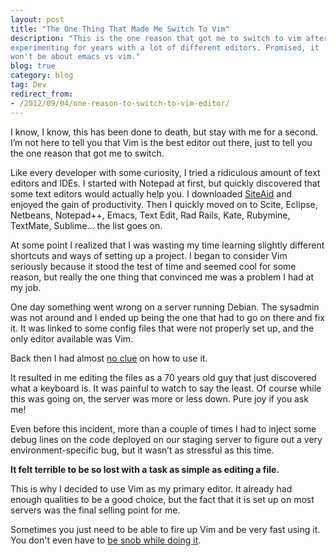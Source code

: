 ```yaml
---
layout: post
title: "The One Thing That Made Me Switch To Vim"
description: "This is the one reason that got me to switch to vim after
experimenting for years with a lot of different editors. Promised, it
won't be about emacs vs vim."
blog: true
category: blog
tag: Dev
redirect_from:
- /2012/09/04/one-reason-to-switch-to-vim-editor/
---
```


I know, I know, this has been done to death, but stay with me for a second. I’m not here to tell you that Vim is the best editor out there, just to tell you the one reason that got me to switch.

Like every developer with some curiosity, I tried a ridiculous amount of text editors and IDEs. I started with Notepad at first, but quickly discovered that some text editors would actually help you. I downloaded [SiteAid][1] and enjoyed the gain of productivity. Then I quickly moved on to Scite, Eclipse, Netbeans, Notepad++, Emacs, Text Edit, Rad Rails, Kate, Rubymine, TextMate, Sublime... the list goes on.

At some point I realized that I was wasting my time learning slightly different shortcuts and ways of setting up a project. I began to consider Vim seriously because it stood the test of time and seemed cool for some reason, but really the one thing that convinced me was a problem I had at my job.

One day something went wrong on a server running Debian. The sysadmin was not around and I ended up being the one that had to go on there and fix it. It was linked to some config files that were not properly set up, and the only editor available was Vim. 

Back then I had almost [no clue][2] on how to use it.

It resulted in me editing the files as a 70 years old guy that just discovered what a keyboard is. It was painful to watch to say the least. Of course while this was going on, the server was more or less down. Pure joy if you ask me!

Even before this incident, more than a couple of times I had to inject some debug lines on the code deployed on our staging server to figure out a very environment-specific bug, but it wasn’t as stressful as this time.

**It felt terrible to be so lost with a task as simple as editing a file.**

This is why I decided to use Vim as my primary editor. It already had enough qualities to be a good choice, but the fact that it is set up on most servers was the final selling point for me.

Sometimes you just need to be able to fire up Vim and be very fast using it. You don't even have to [be snob while doing it][3].

[1]:	http://download.cnet.com/Amiasoft-SiteAid/3000-10247_4-10015046.html
[2]:	http://vimdoc.sourceforge.net/htmldoc/intro.html
[3]:	http://yehudakatz.com/2010/07/29/everyone-who-tried-to-convince-me-to-use-vim-was-wrong/